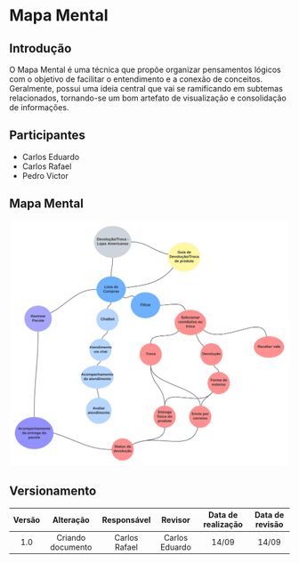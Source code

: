 # Mapa Mental

## Introdução

O Mapa Mental é uma técnica que propõe organizar pensamentos lógicos com o objetivo de facilitar o entendimento e a conexão de conceitos. Geralmente, possui uma ideia central que vai se ramificando em subtemas relacionados, tornando-se um bom artefato de visualização e consolidação de informações.

## Participantes

- Carlos Eduardo
- Carlos Rafael
- Pedro Victor

## Mapa Mental

![Mapa Mental](../Assets/base/mapamental/mapamental.png)

## Versionamento

| Versão |     Alteração     |  Responsável  | Revisor | Data de realização | Data de revisão
| :----: | :---------------: | :-----------: | :-----: | :---: | :----:
|  1.0   | Criando documento | Carlos Rafael | Carlos Eduardo | 14/09 | 14/09

